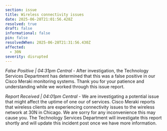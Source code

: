 ```yaml
---
section: issue
title: Wireless connectivity issues
date: 2025-06-28T21:01:56.428Z
resolved: true
draft: false
informational: false
pin: false
resolvedWhen: 2025-06-28T21:31:56.430Z
affected:
  - 30N
severity: disrupted
---
```

*False Positive | 04:31pm Central* - After investigation, the Technology Services Department has determined that this was a false positive in our Cisco Meraki monitoring systems. Thank you for your patience and understanding while we worked through this issue report.

*Report Received | 04:01pm Central* - We are investigating a potential issue that might affect the uptime of one our of services. Cisco Meraki reports that wireless clients are experiencing connectivity issues to the wireless network at 30N in Chicago. We are sorry for any inconvenience this may cause you. The Technology Services Department will investigate this report shortly and will update this incident post once we have more information.